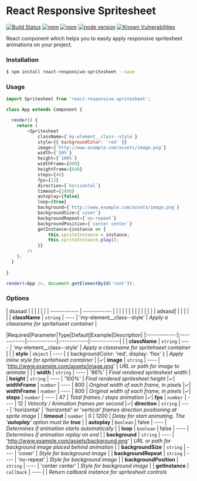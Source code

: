 # React Responsive Spritesheet
[![Build Status](https://travis-ci.org/danilosetra/react-responsive-spritesheet.svg?branch=master)](https://travis-ci.org/danilosetra/react-responsive-spritesheet) [![npm](https://img.shields.io/npm/l/react-responsive-spritesheet.svg)](https://npmjs.org/package/react-responsive-spritesheet) [![npm](https://img.shields.io/npm/v/react-responsive-spritesheet.svg)](https://npmjs.org/package/react-responsive-spritesheet) [![node version](https://img.shields.io/badge/node.js-%3E=_0.10-green.svg?style=flat-square)](http://nodejs.org/download/) [![Known Vulnerabilities](https://snyk.io/test/github/danilosetra/react-responsive-spritesheet/badge.svg)](https://snyk.io/test/github/danilosetra/react-responsive-spritesheet)

React component which helps you to easily apply responsive spritesheet animations on your project.

### Installation

```bash
$ npm install react-responsive-spritesheet --save
```

### Usage

```javascript
import Spritesheet from 'react-responsive-spritesheet';

class App extends Component {

  render() {
    return (
        <Spritesheet
            className={`my-element__class--style`}
            style={{ backgroundColor: 'red' }}
            image={`http://www.example.com/assets/image.png`}
            width={`50%`}
            height={`100%`}
            widthFrame={800}
            heightFrame={648}
            steps={46}
            fps={12}
            direction={`horizontal`}
            timeout={1800}
            autoplay={false}
            loop={true}
            background={`http://www.example.com/assets/image.png`}
            backgroundSize={`cover`}
            backgroundRepeat={`no-repeat`}
            backgroundPosition={`center center`}
            getInstance={instance => {
                this.spriteInstance = instance;
                this.spriteInstance.play();
            }}
        />
    );
  }
  
}

render(<App />, document.getElementById('root'));
```

### Options

| dsasad  |   |   |   |   |   |
| ------------ | ------------ |   |   |   |   |
|   |   |   |   |   |   |
|   |  adsasd|   |   |   |   |
| | **className** | `string` | ---- | 'my-element__class--style' | *Apply a classname for spritehseet container* |

|Required|Parameter|Type|Default|Example|Description|
|:------------:|:------------|:------------|:------------|:------------|
| | **className** | `string` | ---- | 'my-element__class--style' | *Apply a classname for spritehseet container* |
| | **style** | `object` | ---- | { backgroundColor: 'red', display: 'flex' } | *Apply inline style for spritehseet container* |
|&#10003;| **image** | `string` | ---- | 'http://www.example.com/assets/image.png' | *URL or path for image to animate* |
| | **width** | `string` | ---- | '86%' | *Final rendered spritesheet width*
| | **height** | `string` | ---- | '100%' | *Final rendered spritesheet height*
|&#10003;| **widthFrame** | `number` | ---- | 800 | *Original width of each frame, in pixels*
|&#10003;| **widthFrame** | `number` | ---- | 800 | *Original width of each frame, in pixels*
|&#10003;| **steps** | `number` | ---- | 47 | *Total frames / steps animation*
|&#10003;| **fps** | `number` | ---- | 12 | *Velocity / Animation frames per second*
|&#10003;| **direction** | `string` | ---- | 'horizontal' | *'horizontal' or 'vertical' frames direction positioning at sprite image*
| | **timeout** | `number` | 0 | 1200 | *Delay for start animating. The '**autoplay**' option must be **true***
| | **autoplay** | `boolean` | false | ---- | *Determines if animation starts automatically*
| | **loop** | `boolean` | false | ---- | *Determines if animation replay on end*
| | **background** | `string` | ---- | 'http://www.example.com/assets/background.png' | *URL or path for background image placed behind animation*
| | **backgroundSize** | `string` | ---- | 'cover' | *Style for background image*
| | **backgroundRepeat** | `string` | ---- | 'no-repeat' | *Style for background image*
| | **backgroundPosition** | `string` | ---- | 'center center' | *Style for background image*
| | **getInstance** | `callback` | ---- | | *Return callback instance for spritesheet controls*